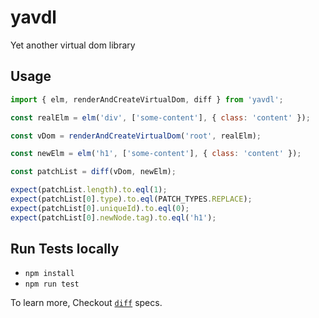 # yavdl
Yet another virtual dom library


## Usage

```javascript
import { elm, renderAndCreateVirtualDom, diff } from 'yavdl';

const realElm = elm('div', ['some-content'], { class: 'content' });

const vDom = renderAndCreateVirtualDom('root', realElm);

const newElm = elm('h1', ['some-content'], { class: 'content' });

const patchList = diff(vDom, newElm);

expect(patchList.length).to.eql(1);
expect(patchList[0].type).to.eql(PATCH_TYPES.REPLACE);
expect(patchList[0].uniqueId).to.eql(0);
expect(patchList[0].newNode.tag).to.eql('h1');
```

## Run Tests locally

* `npm install`
* `npm run test`

To learn more, Checkout [`diff`](https://github.com/inderps/yavdl/blob/master/test/diff.spec.js) specs.


